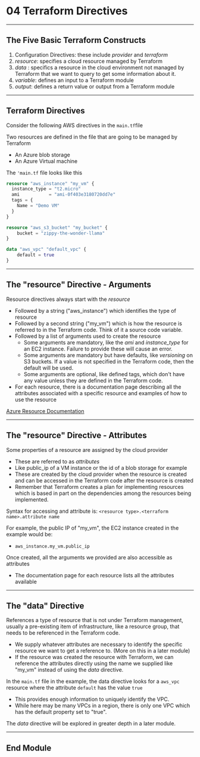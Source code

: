 # 04 Terraform Directives

---

## The Five Basic Terraform Constructs

1. Configuration Directives: these include _provider_ and _terraform_
2. _resource_: specifies a cloud resource managed by Terraform
3. _data_ : specifics a resource in the cloud environment not managed by Terraform that we want to query to get some information about it.
4. _variable_: defines an input to a Terraform module
5. _output_: defines a return value or output from a Terraform module

--- 

## Terraform Directives

Consider the following AWS directives in the `main.tf`file

Two resources are defined in the file that are going to be managed by Terraform
- An Azure blob storage
- An Azure Virtual machine


The `'main.tf` file looks like this

```terraform
resource "aws_instance" "my_vm" {
  instance_type = "t2.micro"
  ami           = "ami-0f403e3180720dd7e"
  tags = {
    Name = "Demo VM"
  }
}

resource "aws_s3_bucket" "my_bucket" {
    bucket = "zippy-the-wonder-llama"
}

data "aws_vpc" "default_vpc" {
    default = true
}
```

---


## The "resource" Directive - Arguments

Resource directives always start with the _resource_
- Followed by a string ("aws_instance") which identifies the type of resource
- Followed by a second string ("my_vm") which is how the resource is referred to in the Terraform code. Think of it a source code variable.
- Followed by a list of arguments used to create the resource
    - Some arguments are mandatory, like the _ami_ and _instance_type_ for an EC2 instance. Failure to provide these will cause an error.
    - Some arguments are mandatory but have defaults, like _versioning_ on S3 buckets. If a value is not specified in the Terraform code, then the default will be used.
    - Some arguments are optional, like defined tags, which don't have any value unless they are defined in the Terraform code.
- For each resource, there is a documentation page describing all the attributes associated with a specific resource and examples of how to use the resource

[Azure Resource Documentation](https://registry.terraform.io/providers/hashicorp/azurerm/latest/docs)



---

## The "resource" Directive - Attributes

Some properties of a resource are assigned by the cloud provider
- These are referred to as _attributes_
- Like public_ip of a VM instance or the id of a blob storage for example
- These are created by the cloud provider when the resource is created and can be accessed in the Terraform code after the resource is created
- Remember that Terraform creates a plan for implementing resources which is based in part on the dependencies among the resources being implemented.

Syntax for accessing and attribute is: `<resource type>.<terraform name>.attribute name`

For example, the public IP of "my_vm", the EC2 instance created in the example would be:
- `aws_instance.my_vm.public_ip`

Once created, all the arguments we provided are also accessible as attributes
- The documentation page for each resource lists all the attributes available


---

## The "data" Directive

References a type of resource that is not under Terraform management, usually a pre-existing item of infrastructure, like a resource group, that needs to be referenced in the Terraform code.
- We supply whatever attributes are necessary to identify the specific resource we want to get a reference to. (More on this in a later module)
- If the resource was created the resource with Terraform, we can reference the attributes directly using the name we supplied like "my_vm" instead of using the _data_ directive.

In the `main.tf` file in the example, the data directive looks for a `aws_vpc` resource where the attribute `default` has the value `true`
- This provides enough information to uniquely identify the VPC.
- While here may be many VPCs in a region, there is only one VPC which has the default property set to "true".

The _data_ directive will be explored in greater depth in a later module.

---




## End Module
